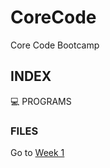 # CoreCode
Core Code Bootcamp

## INDEX
💻 PROGRAMS

###  FILES


Go to [Week 1](https://github.com/Ashleyvv26/CoreCode/tree/main/WeekChallenges/week1/WednesdayFiles)
